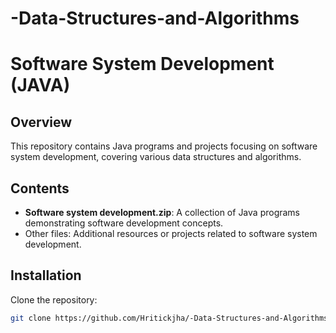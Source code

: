 # -Data-Structures-and-Algorithms
# Software System Development (JAVA)

## Overview
This repository contains Java programs and projects focusing on software system development, covering various data structures and algorithms.

## Contents
- **Software system development.zip**: A collection of Java programs demonstrating software development concepts.
- Other files: Additional resources or projects related to software system development.

## Installation
Clone the repository:
```bash
git clone https://github.com/Hritickjha/-Data-Structures-and-Algorithms.git

